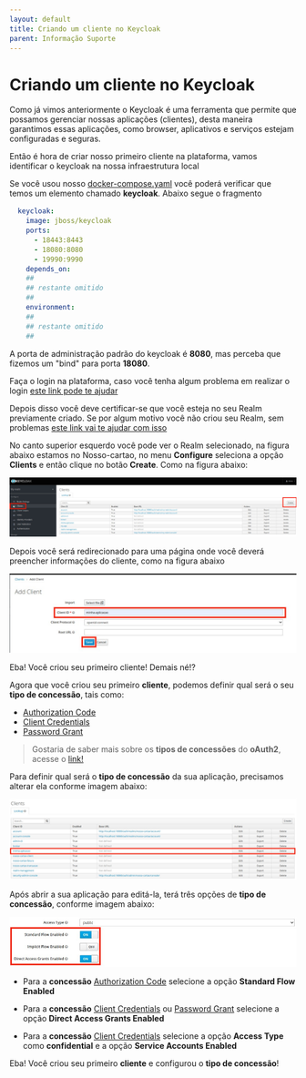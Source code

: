 ```yaml
---
layout: default
title: Criando um cliente no Keycloak 
parent: Informação Suporte
---
```

# Criando um cliente no Keycloak

Como já vimos anteriormente o Keycloak é uma ferramenta que permite que possamos gerenciar nossas aplicações (clientes),
desta maneira garantimos essas aplicações, como browser, aplicativos e serviços estejam configuradas e seguras. 

Então é hora de criar nosso primeiro cliente na plataforma, vamos identificar o keycloak na nossa infraestrutura local

Se você usou nosso [docker-compose.yaml](../ops/docker-compose.yaml) você poderá verificar
que temos um elemento chamado **keycloak**. Abaixo segue o fragmento

```yaml
  keycloak:
    image: jboss/keycloak
    ports:
      - 18443:8443
      - 18080:8080
      - 19990:9990
    depends_on:
    ##
    ## restante omitido
    ##
    environment:
    ##
    ## restante omitido
    ##
``` 
A porta de administração padrão do keycloak é **8080**, mas perceba que fizemos um "bind" para
porta **18080**.

Faça o login na plataforma, caso você tenha algum problema em realizar o login [este link pode te ajudar](keycloak-login.md)

Depois disso você deve certificar-se que você esteja no seu Realm previamente criado. Se por algum motivo você não criou seu Realm, sem problemas
[este link vai te ajudar com isso](keycloak-realm.md)

No canto superior esquerdo você pode ver o Realm selecionado, na figura abaixo estamos no Nosso-cartao, no menu **Configure** 
seleciona a opção **Clients** e então clique no botão **Create**. Como na figura abaixo:

![image](../images/keycloak/keycloak-client-001.jpg "Image")

Depois você será redirecionado para uma página onde você deverá preencher informações do cliente, como na figura abaixo

![image](../images/keycloak/keycloak-client-002.jpg "Image")

Eba! Você criou seu primeiro cliente! Demais né!?

Agora que você criou seu primeiro **cliente**, podemos definir qual será o seu **tipo de concessão**, tais como:

- [Authorization Code](https://oauth.net/2/grant-types/authorization-code/)
- [Client Credentials](https://oauth.net/2/grant-types/client-credentials/)
- [Password Grant](https://oauth.net/2/grant-types/password/)

> Gostaria de saber mais sobre os **tipos de concessões** do **oAuth2**, acesse o [link!](https://oauth.net/2/grant-types/)

Para definir qual será o **tipo de concessão** da sua aplicação, precisamos alterar ela conforme imagem abaixo:

![image](../images/keycloak/keycloak-client-003.jpg "Image")

Após abrir a sua aplicação para editá-la, terá três opções de **tipo de concessão**, conforme imagem abaixo:

![image](../images/keycloak/keycloak-client-004.jpg "Image")

- Para a **concessão** [Authorization Code](https://oauth.net/2/grant-types/authorization-code/) selecione a opção **Standard Flow Enabled**

- Para a **concessão** [Client Credentials](https://oauth.net/2/grant-types/client-credentials/) ou [Password Grant](https://oauth.net/2/grant-types/password/) selecione a opção **Direct Access Grants Enabled**

- Para a **concessão** [Client Credentials](https://oauth.net/2/grant-types/client-credentials/) selecione a opção 
**Access Type** como **confidential** e a opção **Service Accounts Enabled**

Eba! Você criou seu primeiro **cliente** e configurou o **tipo de concessão**!
